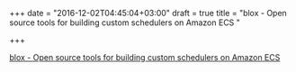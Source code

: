 +++
date = "2016-12-02T04:45:04+03:00"
draft = true
title = "blox - Open source tools for building custom schedulers on Amazon ECS "

+++

<p><a href="https://t.co/t4uv5TmXsp">blox - Open source tools for building custom schedulers on Amazon ECS </a></p>
